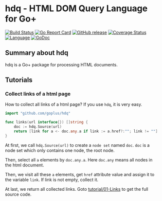 hdq - HTML DOM Query Language for Go+
========

[![Build Status](https://github.com/goplus/hdq/actions/workflows/go.yml/badge.svg)](https://github.com/goplus/hdq/actions/workflows/go.yml)
[![Go Report Card](https://goreportcard.com/badge/github.com/goplus/hdq)](https://goreportcard.com/report/github.com/goplus/hdq)
[![GitHub release](https://img.shields.io/github/v/tag/goplus/hdq.svg?label=release)](https://github.com/goplus/hdq/releases)
[![Coverage Status](https://codecov.io/gh/goplus/hdq/branch/main/graph/badge.svg)](https://codecov.io/gh/goplus/hdq)
[![Language](https://img.shields.io/badge/language-Go+-blue.svg)](https://github.com/goplus/gop)
[![GoDoc](https://img.shields.io/badge/godoc-reference-teal.svg)](https://pkg.go.dev/mod/github.com/goplus/hdq)

## Summary about hdq

hdq is a Go+ package for processing HTML documents.

## Tutorials

### Collect links of a html page

How to collect all links of a html page? If you use `hdq`, it is very easy.

```go
import "github.com/goplus/hdq"

func links(url interface{}) []string {
	doc := hdq.Source(url)
	return [link for a <- doc.any.a if link := a.href?:""; link != ""]
}
```

At first, we call `hdq.Source(url)` to create a `node set` named `doc`. `doc` is a node set which only contains one node, the root node.

Then, select all `a` elements by `doc.any.a`. Here `doc.any` means all nodes in the html document.

Then, we visit all these `a` elements, get `href` attribute value and assign it to the variable `link`. If link is not empty, collect it.

At last, we return all collected links. Goto [tutorial/01-Links](tutorial/01-Links/links.gop) to get the full source code.
